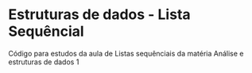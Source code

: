 # Estruturas de dados - Lista Sequêncial
 Código para estudos da aula de Listas sequênciais da matéria Análise e estruturas de dados 1
